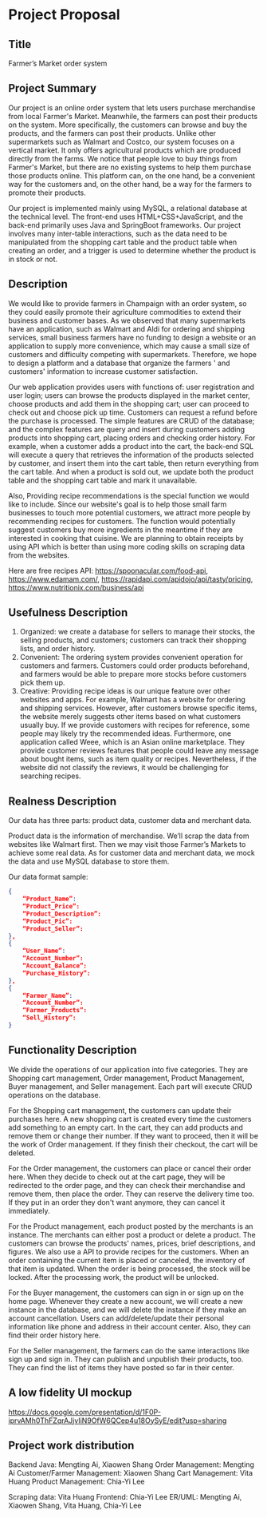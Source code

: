 # Project Proposal

## Title

Farmer’s Market order system

## Project Summary

Our project is an online order system that lets users purchase merchandise from local Farmer's Market. Meanwhile, the farmers can post their products on the system. More specifically, the customers can browse and buy the products, and the farmers can post their products. Unlike other supermarkets such as Walmart and Costco, our system focuses on a vertical market. It only offers agricultural products which are produced directly from the farms. We notice that people love to buy things from Farmer's Market, but there are no existing systems to help them purchase those products online. This platform can, on the one hand, be a convenient way for the customers and, on the other hand, be a way for the farmers to promote their products. 

Our project is implemented mainly using MySQL, a relational database at the technical level. The front-end uses HTML+CSS+JavaScript, and the back-end primarily uses Java and SpringBoot frameworks. Our project involves many inter-table interactions, such as the data need to be manipulated from the shopping cart table and the product table when creating an order, and a trigger is used to determine whether the product is in stock or not.

## Description

We would like to provide farmers in Champaign with an order system, so they could easily promote their agriculture commodities to extend their business and customer bases. As we observed that many supermarkets have an application, such as Walmart and Aldi for ordering and shipping services, small business farmers have no funding to design a website or an application to supply more convenience, which may cause a small size of customers and difficulty competing with supermarkets. Therefore, we hope to design a platform and a database that organize the farmers ' and customers' information to increase customer satisfaction.

Our web application provides users with functions of: user registration and user login; users can browse the products displayed in the market center, choose products and add them in the shopping cart; user can proceed to check out and choose pick up time. Customers can request a refund before the purchase is processed. The simple features are CRUD of the database; and the complex features are query and insert during customers adding products into shopping cart, placing orders and checking order history. For example, when a customer adds a product into the cart, the back-end SQL will execute a query that retrieves the information of the products selected by customer, and insert them into the cart table, then return everything from the cart table. And when a product is sold out, we update both the product table and the shopping cart table and mark it unavailable.

Also, Providing recipe recommendations is the special function we would like to include. Since our website's goal is to help those small farm businesses to touch more potential customers, we attract more people by recommending recipes for customers. The function would potentially suggest customers buy more ingredients in the meantime if they are interested in cooking that cuisine. We are planning to obtain receipts by using API which is better than using more coding skills on scraping data from the websites. 

Here are free recipes API: https://spoonacular.com/food-api, https://www.edamam.com/, https://rapidapi.com/apidojo/api/tasty/pricing, https://www.nutritionix.com/business/api

## Usefulness Description

1. Organized: we create a database for sellers to manage their stocks, the selling products, and customers; customers can track their shopping lists, and order history.
2. Convenient: The ordering system provides convenient operation for customers and farmers. Customers could order products beforehand, and farmers would be able to prepare more stocks before customers pick them up.
3. Creative: Providing recipe ideas is our unique feature over other websites and apps. For example, Walmart has a website for ordering and shipping services. However, after customers browse specific items, the website merely suggests other items based on what customers usually buy. If we provide customers with recipes for reference, some people may likely try the recommended ideas. Furthermore, one application called Weee, which is an Asian online marketplace. They provide customer reviews features that people could leave any message about bought items, such as item quality or recipes. Nevertheless, if the website did not classify the reviews, it would be challenging for searching recipes.

## Realness Description

Our data has three parts: product data, customer data and merchant data. 

Product data is the information of merchandise. We’ll scrap the data from websites like Walmart first. Then we may visit those Farmer’s Markets to achieve some real data. As for customer data and merchant data, we mock the data and use MySQL database to store them.

Our data format sample:

```json
{
	“Product_Name”: 
	“Product_Price”:
	“Product_Description”:
	“Product_Pic”:	
	“Product_Seller”:
},
{
	“User_Name”: 
	“Account_Number”:
	“Account_Balance”:
	“Purchase_History”:
},
{
	“Farmer_Name”: 
	“Account_Number”:
	“Farmer_Products”:
	“Sell_History”:
}
```

## Functionality Description

We divide the operations of our application into five categories. They are Shopping cart management, Order management, Product Management, Buyer management, and Seller management. Each part will execute CRUD operations on the database.

For the Shopping cart management, the customers can update their purchases here. A new shopping cart is created every time the customers add something to an empty cart. In the cart, they can add products and remove them or change their number. If they want to proceed, then it will be the work of Order management. If they finish their checkout, the cart will be deleted.

For the Order management, the customers can place or cancel their order here. When they decide to check out at the cart page, they will be redirected to the order page, and they can check their merchandise and remove them, then place the order. They can reserve the delivery time too. If they put in an order they don't want anymore, they can cancel it immediately.

For the Product management, each product posted by the merchants is an instance. The merchants can either post a product or delete a product. The customers can browse the products' names, prices, brief descriptions, and figures. We also use a API to provide recipes for the customers. When an order containing the current item is placed or canceled, the inventory of that item is updated. When the order is being processed, the stock will be locked. After the processing work, the product will be unlocked. 

For the Buyer management, the customers can sign in or sign up on the home page. Whenever they create a new account, we will create a new instance in the database, and we will delete the instance if they make an account cancellation. Users can add/delete/update their personal information like phone and address in their account center. Also, they can find their order history here.

For the Seller management, the farmers can do the same interactions like sign up and sign in. They can publish and unpublish their products, too. They can find the list of items they have posted so far in their center.

## **A low fidelity UI mockup**

https://docs.google.com/presentation/d/1F0P-iprvAMh0ThFZqrAJjvIiN9OfW6QCep4u18OySyE/edit?usp=sharing

## **Project work distribution**

Backend Java: Mengting Ai, Xiaowen Shang
Order Management: Mengting Ai
Customer/Farmer Management: Xiaowen Shang
Cart Management: Vita Huang
Product Management: Chia-Yi Lee

Scraping data: Vita Huang
Frontend: Chia-Yi Lee
ER/UML: Mengting Ai, Xiaowen Shang, Vita Huang, Chia-Yi Lee